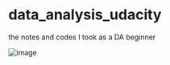 # data_analysis_udacity
the notes and codes I took as a DA beginner  

![image](http://github.com/yiyangd/data_analysis_udacity/images/nd002-cn-advanced.jpg)
